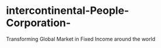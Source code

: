 # intercontinental-People-Corporation-
Transforming Global Market in Fixed Income around the world 
